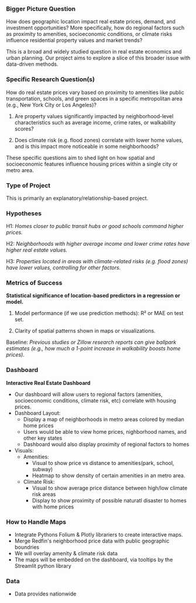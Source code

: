 
### Bigger Picture Question
How does geographic location impact real estate prices, demand, and investment opportunities? More specifically, how do regional factors such as proximity to amenities, socioeconomic conditions, or climate risks influence residential property values and market trends?

This is a broad and widely studied question in real estate economics and urban planning. Our project aims to explore a slice of this broader issue with data-driven methods.

### Specific Research Question(s)
How do real estate prices vary based on proximity to amenities like public transportation, schools, and green spaces in a specific metropolitan area (e.g., New York City or Los Angeles)?

1. Are property values significantly impacted by neighborhood-level characteristics such as average income, crime rates, or walkability scores?

2. Does climate risk (e.g. flood zones) correlate with lower home values, and is this impact more noticeable in some neighborhoods?

These specific questions aim to shed light on how spatial and socioeconomic features influence housing prices within a single city or metro area.

### Type of Project
This is primarily an explanatory/relationship-based project.

### Hypotheses
H1: *Homes closer to public transit hubs or good schools command higher prices.*

H2: *Neighborhoods with higher average income and lower crime rates have higher real estate values.*

H3: *Properties located in areas with climate-related risks (e.g. flood zones) have lower values, controlling for other factors.*


### Metrics of Success
**Statistical significance of location-based predictors in a regression or model.**

1. Model performance (if we use prediction methods): R² or MAE on test set.

2. Clarity of spatial patterns shown in maps or visualizations.

Baseline: *Previous studies or Zillow research reports can give ballpark estimates (e.g., how much a 1-point increase in walkability boosts home prices).*

### Dashboard
**Interactive Real Estate Dashboard**
- Our dashboard will allow users to regional factors (amenities, socioeconomic conditions, climate risk, etc) correlate with housing prices. 
- Dashboard Layout:
    - Display a map of neighborhoods in metro areas colored by median home prices
    - Users would be able to view home prices, nighborhood names, and other key states
    - Dashboard would also display proximity of regional factors to homes
- Visuals:
    - Amenities:
        - Visual to show price vs distance to amenities(park, school, subway)
        - Heatmap to show density of certain amenities in an metro area.
     - Climate Risk:
         - Visual to show average price distance between high/low climate risk areas
         - Display to show proximity of possible naturatl disaster to homes with home prices

### How to Handle Maps
- Integrate Pythons Folium & Plotly librariers to create interactive maps.
- Merge Redfin's neighborhood price data with public geographic boundries 
- We will overlay amenity & climate risk data 
- The maps will be embedded on the dashboard, via tooltips by the Streamlit python library

### Data
- Data provides nationwide 

